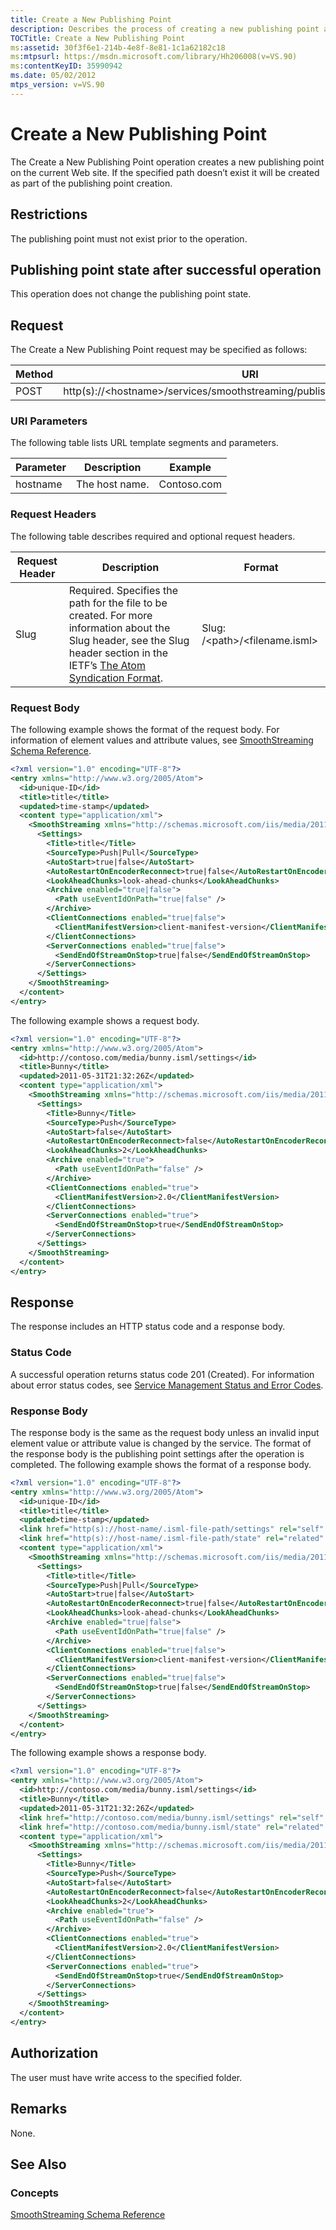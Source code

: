 ```yaml
---
title: Create a New Publishing Point
description: Describes the process of creating a new publishing point and outlines how to structure a request and response.
TOCTitle: Create a New Publishing Point
ms:assetid: 30f3f6e1-214b-4e8f-8e81-1c1a62182c18
ms:mtpsurl: https://msdn.microsoft.com/library/Hh206008(v=VS.90)
ms:contentKeyID: 35990942
ms.date: 05/02/2012
mtps_version: v=VS.90
---
```


# Create a New Publishing Point

The Create a New Publishing Point operation creates a new publishing point on the current Web site. If the specified path doesn’t exist it will be created as part of the publishing point creation.

## Restrictions

The publishing point must not exist prior to the operation.

## Publishing point state after successful operation

This operation does not change the publishing point state.

## Request

The Create a New Publishing Point request may be specified as follows:

|Method|URI|
|--- |--- |
|POST|http(s)://\<hostname>/services/smoothstreaming/publishingpoints.isml/settings|

### URI Parameters

The following table lists URL template segments and parameters.

|Parameter|Description|Example|
|--- |--- |--- |
|hostname|The host name.|Contoso.com|

### Request Headers

The following table describes required and optional request headers.

|Request Header|Description|Format|
|--- |--- |--- |
|Slug|Required. Specifies the path for the file to be created. For more information about the Slug header, see the Slug header section in the IETF’s [The Atom Syndication Format](http://bitworking.org/projects/atom/rfc5023.html).|Slug: /\<path>/<filename.isml>|

### Request Body

The following example shows the format of the request body. For information of element values and attribute values, see [SmoothStreaming Schema Reference](smoothstreaming-schema-reference.md).

```xml
<?xml version="1.0" encoding="UTF-8"?>
<entry xmlns="http://www.w3.org/2005/Atom">
  <id>unique-ID</id>
  <title>title</title>
  <updated>time-stamp</updated>
  <content type="application/xml">
    <SmoothStreaming xmlns="http://schemas.microsoft.com/iis/media/2011/03/streaming/management">
      <Settings>
        <Title>title</Title>
        <SourceType>Push|Pull</SourceType>
        <AutoStart>true|false</AutoStart>
        <AutoRestartOnEncoderReconnect>true|false</AutoRestartOnEncoderReconnect>
        <LookAheadChunks>look-ahead-chunks</LookAheadChunks>
        <Archive enabled="true|false">
          <Path useEventIdOnPath="true|false" />
        </Archive>
        <ClientConnections enabled="true|false">
          <ClientManifestVersion>client-manifest-version</ClientManifestVersion>
        </ClientConnections>
        <ServerConnections enabled="true|false">
          <SendEndOfStreamOnStop>true|false</SendEndOfStreamOnStop>
        </ServerConnections>
      </Settings>
    </SmoothStreaming>
  </content>
</entry>
```

The following example shows a request body.

```xml
<?xml version="1.0" encoding="UTF-8"?>
<entry xmlns="http://www.w3.org/2005/Atom">
  <id>http://contoso.com/media/bunny.isml/settings</id>
  <title>Bunny</title>
  <updated>2011-05-31T21:32:26Z</updated>
  <content type="application/xml">
    <SmoothStreaming xmlns="http://schemas.microsoft.com/iis/media/2011/03/streaming/management">
      <Settings>
        <Title>Bunny</Title>
        <SourceType>Push</SourceType>
        <AutoStart>false</AutoStart>
        <AutoRestartOnEncoderReconnect>false</AutoRestartOnEncoderReconnect>
        <LookAheadChunks>2</LookAheadChunks>
        <Archive enabled="true">
          <Path useEventIdOnPath="false" />
        </Archive>
        <ClientConnections enabled="true">
          <ClientManifestVersion>2.0</ClientManifestVersion>
        </ClientConnections>
        <ServerConnections enabled="true">
          <SendEndOfStreamOnStop>true</SendEndOfStreamOnStop>
        </ServerConnections>
      </Settings>
    </SmoothStreaming>
  </content>
</entry>
```

## Response

The response includes an HTTP status code and a response body.

### Status Code

A successful operation returns status code 201 (Created). For information about error status codes, see [Service Management Status and Error Codes](service-management-status-and-error-codes.md).

### Response Body

The response body is the same as the request body unless an invalid input element value or attribute value is changed by the service. The format of the response body is the publishing point settings after the operation is completed. The following example shows the format of a response body.

```xml
<?xml version="1.0" encoding="UTF-8"?>
<entry xmlns="http://www.w3.org/2005/Atom">
  <id>unique-ID</id>
  <title>title</title>
  <updated>time-stamp</updated>
  <link href="http(s)://host-name/.isml-file-path/settings" rel="self" type="application/atom+xml" title="Settings" />
  <link href="http(s)://host-name/.isml-file-path/state" rel="related" type="application/atom+xml" title="State" />
  <content type="application/xml">
    <SmoothStreaming xmlns="http://schemas.microsoft.com/iis/media/2011/03/streaming/management">
      <Settings>
        <Title>title</Title>
        <SourceType>Push|Pull</SourceType>
        <AutoStart>true|false</AutoStart>
        <AutoRestartOnEncoderReconnect>true|false</AutoRestartOnEncoderReconnect>
        <LookAheadChunks>look-ahead-chunks</LookAheadChunks>
        <Archive enabled="true|false">
          <Path useEventIdOnPath="true|false" />
        </Archive>
        <ClientConnections enabled="true|false">
          <ClientManifestVersion>client-manifest-version</ClientManifestVersion>
        </ClientConnections>
        <ServerConnections enabled="true|false">
          <SendEndOfStreamOnStop>true|false</SendEndOfStreamOnStop>
        </ServerConnections>
      </Settings>
    </SmoothStreaming>
  </content>
</entry>
```

The following example shows a response body.

```xml
<?xml version="1.0" encoding="UTF-8"?>
<entry xmlns="http://www.w3.org/2005/Atom">
  <id>http://contoso.com/media/bunny.isml/settings</id>
  <title>Bunny</title>
  <updated>2011-05-31T21:32:26Z</updated>
  <link href="http://contoso.com/media/bunny.isml/settings" rel="self" type="application/atom+xml" title="Settings" />
  <link href="http://contoso.com/media/bunny.isml/state" rel="related" type="application/atom+xml" title="State" />
  <content type="application/xml">
    <SmoothStreaming xmlns="http://schemas.microsoft.com/iis/media/2011/03/streaming/management">
      <Settings>
        <Title>Bunny</Title>
        <SourceType>Push</SourceType>
        <AutoStart>false</AutoStart>
        <AutoRestartOnEncoderReconnect>false</AutoRestartOnEncoderReconnect>
        <LookAheadChunks>2</LookAheadChunks>
        <Archive enabled="true">
          <Path useEventIdOnPath="false" />
        </Archive>
        <ClientConnections enabled="true">
          <ClientManifestVersion>2.0</ClientManifestVersion>
        </ClientConnections>
        <ServerConnections enabled="true">
          <SendEndOfStreamOnStop>true</SendEndOfStreamOnStop>
        </ServerConnections>
      </Settings>
    </SmoothStreaming>
  </content>
</entry>
```

## Authorization

The user must have write access to the specified folder.

## Remarks

None.

## See Also

### Concepts

[SmoothStreaming Schema Reference](smoothstreaming-schema-reference.md)
